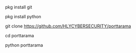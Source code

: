 pkg install git

pkg install python

git clone  https://github.com/HLYCYBERSECURITY/porttarama

cd porttarama 

python porttarama
